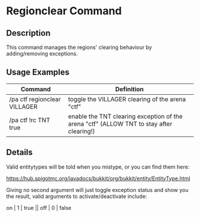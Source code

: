 # Regionclear Command

## Description

This command manages the regions' clearing behaviour by adding/removing exceptions.

## Usage Examples

Command |  Definition
------------- | -------------
/pa ctf regionclear VILLAGER | toggle the VILLAGER clearing of the arena "ctf"
/pa ctf !rc TNT true       | enable the TNT clearing exception of the arena "ctf" (ALLOW TNT to stay after clearing!)

## Details

Valid entitytypes will be told when you mistype, or you can find them here:

https://hub.spigotmc.org/javadocs/bukkit/org/bukkit/entity/EntityType.html

Giving no second argument will just toggle exception status and show you the result, valid arguments to activate/deactivate include:

on | 1 | true || off | 0 | false
